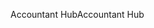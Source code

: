 <span data-ttu-id="03afe-101">Accountant Hub</span><span class="sxs-lookup"><span data-stu-id="03afe-101">Accountant Hub</span></span>
